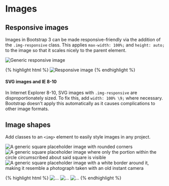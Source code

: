 <a id="images"></a>

# Images

## Responsive images

Images in Bootstrap 3 can be made responsive-friendly via the addition of the `.img-responsive` class. This applies `max-width: 100%;` and `height: auto;` to the image so that it scales nicely to the parent element.

<div class="bs-example">
  <img data-src="holder.js/1000x200" class="img-responsive" alt="Generic responsive image">
</div>

{% highlight html %}
<img src="..." class="img-responsive" alt="Responsive image">
{% endhighlight %}

<div class="bs-callout bs-callout-warning">
  <h4>SVG images and IE 8-10</h4>
  <p>In Internet Explorer 8-10, SVG images with <code>.img-responsive</code> are disproportionately sized. To fix this, add <code>width: 100% \9;</code> where necessary. Bootstrap doesn't apply this automatically as it causes complications to other image formats.</p>
</div>



<a id="images-shapes"></a>

## Image shapes

Add classes to an `<img>` element to easily style images in any project.

<div class="bs-example bs-example-images">
  <img data-src="holder.js/140x140" class="img-rounded" alt="A generic square placeholder image with rounded corners">
  <img data-src="holder.js/140x140" class="img-circle" alt="A generic square placeholder image where only the portion within the circle circumscribed about said square is visible">
  <img data-src="holder.js/140x140" class="img-thumbnail" alt="A generic square placeholder image with a white border around it, making it resemble a photograph taken with an old instant camera">
</div>

{% highlight html %}
<img src="..." alt="..." class="img-rounded">
<img src="..." alt="..." class="img-circle">
<img src="..." alt="..." class="img-thumbnail">
{% endhighlight %}
